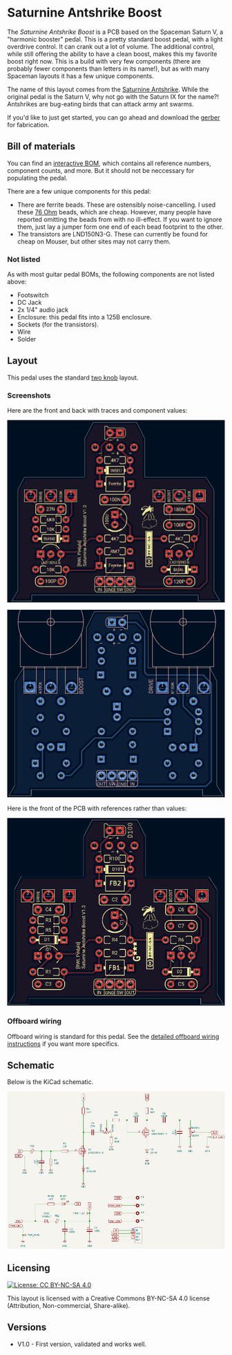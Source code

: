 # Saturnine Antshrike Boost

The *Saturnine Antshrike Boost* is a PCB based on the Spaceman Saturn V, a "harmonic booster" pedal. This is a pretty standard boost pedal, with a light overdrive control. It can crank out a lot of volume. The additional control, while still offering the ability to have a clean boost, makes this my favorite boost right now. This is a build with very few components (there are probably fewer components than letters in its name!), but as with many Spaceman layouts it has a few unique components.

The name of this layout comes from the [Saturnine Antshrike](https://ebird.org/species/satant1). While the original pedal is the Saturn V, why not go with the Saturn IX for the name?! Antshrikes are bug-eating birds that can attack army ant swarms.

If you'd like to just get started, you can go ahead and download the [gerber](https://github.com/RWLPedal/music-pcbs/raw/refs/heads/main/SaturnineAntshrikeBoost/SaturnineAntshrikeBoost.zip) for fabrication.

## Bill of materials

You can find an [interactive BOM](https://html-preview.github.io/?url=https://github.com/RWLPedal/music-pcbs/blob/main/SaturnineAntshrikeBoost/interactive_bom.html), which contains all reference numbers, component counts, and more. But it should not be neccessary for populating the pedal.

There are a few unique components for this pedal:

* There are ferrite beads. These are ostensibly noise-cancelling. I used these [76 Ohm](https://www.taydaelectronics.com/axial-ferrite-bead-76-ohm.html) beads, which are cheap. However, many people have reported omitting the beads from with no ill-effect. If you want to ignore them, just lay a jumper form one end of each bead footprint to the other.
* The transistors are LND150N3-G. These can currently be found for cheap on Mouser, but other sites may not carry them.

### Not listed

As with most guitar pedal BOMs, the following components are not listed above:

* Footswitch
* DC Jack
* 2x 1/4" audio jack
* Enclosure: this pedal fits into a 125B enclosure.
* Sockets (for the transistors).
* Wire
* Solder

## Layout

This pedal uses the standard [two knob](https://github.com/RWLPedal/music-pcbs/blob/main/instructions/DRILLING.md) layout.

### Screenshots

Here are the front and back with traces and component values:

![Screenshot of the front of the PCB](images/pcb_front.png?raw=true)

![Screenshot of the back of the PCB](images/pcb_back.png?raw=true)

Here is the front of the PCB with references rather than values:

![Screenshot of the front of the PCB with references](images/pcb_references.png?raw=true)

### Offboard wiring

Offboard wiring is standard for this pedal. See the [detailed offboard wiring instructions](https://github.com/RWLPedal/music-pcbs/blob/main/instructions/WIRING.md) if you want more specifics.

## Schematic

Below is the KiCad schematic.

![Screenshot of the circuit's schematic](images/schematic.png?raw=true)

## Licensing

[![License: CC BY-NC-SA 4.0](https://licensebuttons.net/l/by-nc-sa/4.0/80x15.png)](https://creativecommons.org/licenses/by-nc-sa/4.0/)

This layout is licensed with a Creative Commons BY-NC-SA 4.0 license (Attribution, Non-commercial, Share-alike).

## Versions

* V1.0 - First version, validated and works well.